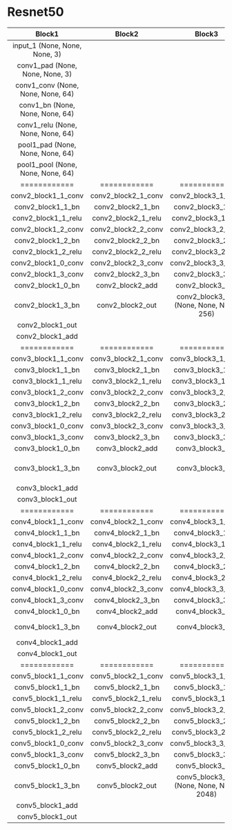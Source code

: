 # Resnet50    
|Block1|Block2|Block3|Block4|Block5|Block6|
|:---:|:---:|:---:|:---:|:---:|:---:|
|input_1 (None, None, None, 3)|
|conv1_pad (None, None, None, 3)|
|conv1_conv (None, None, None, 64)|
|conv1_bn (None, None, None, 64)|
|conv1_relu (None, None, None, 64)|
|pool1_pad (None, None, None, 64)|
|pool1_pool (None, None, None, 64)|
|============|============|============|============|============|============|
|conv2_block1_1_conv|conv2_block2_1_conv|conv2_block3_1_conv|
|conv2_block1_1_bn|conv2_block2_1_bn|conv2_block3_1_bn|
|conv2_block1_1_relu|conv2_block2_1_relu|conv2_block3_1_relu|
|conv2_block1_2_conv|conv2_block2_2_conv|conv2_block3_2_conv|
|conv2_block1_2_bn|conv2_block2_2_bn|conv2_block3_2_bn|
|conv2_block1_2_relu|conv2_block2_2_relu|conv2_block3_2_relu|
|conv2_block1_0_conv|conv2_block2_3_conv|conv2_block3_3_conv|
|conv2_block1_3_conv|conv2_block2_3_bn|conv2_block3_3_bn|
|conv2_block1_0_bn|conv2_block2_add|conv2_block3_add|
|conv2_block1_3_bn|conv2_block2_out|conv2_block3_out (None, None, None, 256)|
|conv2_block1_out|
|conv2_block1_add|
|============|============|============|============|============|============|
|conv3_block1_1_conv|conv3_block2_1_conv|conv3_block3_1_conv|conv3_block4_1_conv|
|conv3_block1_1_bn|conv3_block2_1_bn|conv3_block3_1_bn|conv3_block4_1_bn|
|conv3_block1_1_relu|conv3_block2_1_relu|conv3_block3_1_relu|conv3_block4_1_relu|
|conv3_block1_2_conv|conv3_block2_2_conv|conv3_block3_2_conv|conv3_block4_2_conv|
|conv3_block1_2_bn|conv3_block2_2_bn|conv3_block3_2_bn|conv3_block4_2_bn|
|conv3_block1_2_relu|conv3_block2_2_relu|conv3_block3_2_relu|conv3_block4_2_relu|
|conv3_block1_0_conv|conv3_block2_3_conv|conv3_block3_3_conv|conv3_block4_3_conv|
|conv3_block1_3_conv|conv3_block2_3_bn|conv3_block3_3_bn|conv3_block4_3_bn|
|conv3_block1_0_bn|conv3_block2_add|conv3_block3_add|conv3_block4_add|
|conv3_block1_3_bn|conv3_block2_out|conv3_block3_out|conv3_block4_out (None, None, None, 512)|
|conv3_block1_add|
|conv3_block1_out|
|============|============|============|============|============|============|
|conv4_block1_1_conv|conv4_block2_1_conv|conv4_block3_1_conv|conv4_block4_1_conv|conv4_block5_1_conv|conv4_block6_1_conv|
|conv4_block1_1_bn|conv4_block2_1_bn|conv4_block3_1_bn|conv4_block4_1_bn|conv4_block5_1_bn|conv4_block6_1_bn|
|conv4_block1_1_relu|conv4_block2_1_relu|conv4_block3_1_relu|conv4_block4_1_relu|conv4_block5_1_relu|conv4_block6_1_relu|
|conv4_block1_2_conv|conv4_block2_2_conv|conv4_block3_2_conv|conv4_block4_2_conv|conv4_block5_2_conv|conv4_block6_2_conv|
|conv4_block1_2_bn|conv4_block2_2_bn|conv4_block3_2_bn|conv4_block4_2_bn|conv4_block5_2_bn|conv4_block6_2_bn|
|conv4_block1_2_relu|conv4_block2_2_relu|conv4_block3_2_relu|conv4_block4_2_relu|conv4_block5_2_relu|conv4_block6_2_relu|
|conv4_block1_0_conv|conv4_block2_3_conv|conv4_block3_3_conv|conv4_block4_3_conv|conv4_block5_3_conv|conv4_block6_3_conv|
|conv4_block1_3_conv|conv4_block2_3_bn|conv4_block3_3_bn|conv4_block4_3_bn|conv4_block5_3_bn|conv4_block6_3_bn|
|conv4_block1_0_bn|conv4_block2_add|conv4_block3_add|conv4_block4_add|conv4_block5_add|conv4_block6_add|
|conv4_block1_3_bn|conv4_block2_out|conv4_block3_out|conv4_block4_out|conv4_block5_out|conv4_block6_out(None, None, None, 1024)|
|conv4_block1_add|
|conv4_block1_out|
|============|============|============|============|============|============|
|conv5_block1_1_conv|conv5_block2_1_conv|conv5_block3_1_conv|
|conv5_block1_1_bn|conv5_block2_1_bn|conv5_block3_1_bn|
|conv5_block1_1_relu|conv5_block2_1_relu|conv5_block3_1_relu|
|conv5_block1_2_conv|conv5_block2_2_conv|conv5_block3_2_conv|
|conv5_block1_2_bn|conv5_block2_2_bn|conv5_block3_2_bn|
|conv5_block1_2_relu|conv5_block2_2_relu|conv5_block3_2_relu|
|conv5_block1_0_conv|conv5_block2_3_conv|conv5_block3_3_conv|
|conv5_block1_3_conv|conv5_block2_3_bn|conv5_block3_3_bn|
|conv5_block1_0_bn|conv5_block2_add|conv5_block3_add|
|conv5_block1_3_bn|conv5_block2_out|conv5_block3_out (None, None, None, 2048)|
|conv5_block1_add|
|conv5_block1_out|




















